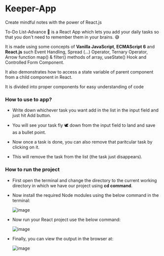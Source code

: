 # Keeper-App
Create mindful notes with the power of React.js

To-Do List-Advance 📄 is a React App which lets you add your daily tasks so that you don't need to remember them in your brains. 😅

It is made using some concepts of **Vanilla JavaScript**, **ECMAScript 6** and **React.js** such Event Handling, Spread (...) Operator, Ternary Operator, Arrow function map() & filter() methods of array, useState() Hook and Controlled Form Component.

It also demonstrates how to access a state variable of parent component from a child component in React.

It is divided into proper components for easy understanding of code

### How to use to app?
- Write down whichever task you want add in the list in the input field and just hit Add button.

- You will see your task fly 🕊 down from the input field to land and save as a bullet point.

- Now once a task is done, you can also remove that paritcular task by clicking on it.

- This will remove the task from the list (the task just disappears).

### How to run the project
-	First open the terminal and change the directory to the current working directory in which we have our project using **cd command**.
-	Now install the required Node modules using the below command in the terminal:
  
    ![image](https://github.com/user-attachments/assets/16d97872-68c5-4de4-9ccb-2758d7378e05)

- Now run your React project use the below command:

    ![image](https://github.com/user-attachments/assets/c32d4a69-8317-421c-82b0-fe3b610c7a37)
  
- Finally, you can view the output in the browser at:

  ![image](https://github.com/user-attachments/assets/eaf7c2b6-a67c-4432-b3e9-48dac940b98e)
